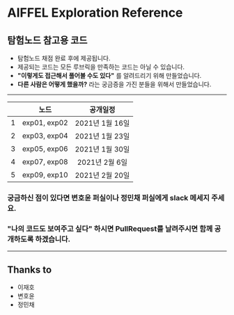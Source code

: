 # AIFFEL Exploration Reference

## 탐험노드 참고용 코드

- 탐험노드 채점 완료 후에 제공됩니다.
- 제공되는 코드는 모든 루브릭을 만족하는 코드는 아닐 수 있습니다.
- **"이렇게도 접근해서 풀어볼 수도 있다"** 를 알려드리기 위해 만들었습니다.
- **다른 사람은 어떻게 했을까?** 라는 궁금증을 가진 분들을 위해서 만들었습니다.

---

|     |     노드     |    공개일정     |
| :-: | :----------: | :-------------: |
|  1  | exp01, exp02 | 2021년 1월 16일 |
|  2  | exp03, exp04 | 2021년 1월 23일 |
|  3  | exp05, exp06 | 2021년 1월 30일 |
|  4  | exp07, exp08 | 2021년 2월 6일  |
|  5  | exp09, exp10 | 2021년 2월 20일 |

### 궁금하신 점이 있다면 변호윤 퍼실이나 정민채 퍼실에게 slack 메세지 주세요.

### **"나의 코드도 보여주고 싶다"** 하시면 PullRequest를 날려주시면 함께 공개하도록 하겠습니다.

---

## Thanks to

- 이재호
- 변호윤
- 정민채
